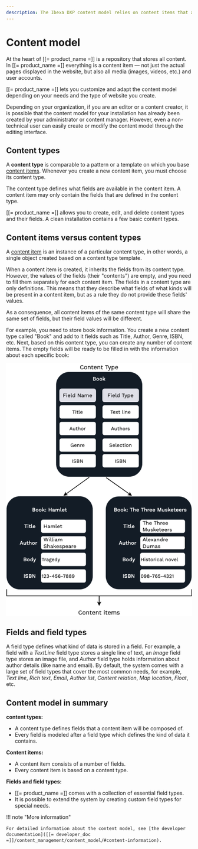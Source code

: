 ```yaml
---
description: The Ibexa DXP content model relies on content items that are based on predefined content types.
---
```


# Content model

At the heart of [[= product_name =]] is a repository that stores all content.
In [[= product_name =]] everything is a content item — not just the actual pages displayed in the website,
but also all media (images, videos, etc.) and user accounts.

[[= product_name =]] lets you customize and adapt the content model depending on your needs and the type of website you create.

Depending on your organization, if you are an editor or a content creator,
it is possible that the content model for your installation has already been created by your administrator or content manager.
However, even a non-technical user can easily create or modify the content model through the editing interface.

## Content types

A **content type** is comparable to a pattern or a template on which you base [content items](content_items.md).
Whenever you create a new content item, you must choose its content type.

The content type defines what fields are available in the content item.
A content item may only contain the fields that are defined in the content type.

[[= product_name =]] allows you to create, edit, and delete content types and their fields.
A clean installation contains a few basic content types.

## Content items versus content types

A [content item](content_items.md) is an instance of a particular content type, in other words, a single object created based on a content type template.

When a content item is created, it inherits the fields from its content type.
However, the values of the fields (their "contents") are empty, and you need to fill them separately for each content item.
The fields in a content type are only definitions. This means that they describe what fields of what kinds will be present in a content item, but as a rule they do not provide these fields' values.

As a consequence, all content items of the same content type will share the same set of fields, but their field values will be different.

For example, you need to store book information.
You create a new content type called "Book" and add to it fields such as Title, Author, Genre, ISBN, etc.
Next, based on this content type, you can create any number of content items.
The empty fields will be ready to be filled in with the information about each specific book:

![Content model diagram](img/content_model_diagram.png "Content model diagram")

## Fields and field types

A field type defines what kind of data is stored in a field.
For example, a field with a *TextLine* field type stores a single line of text, an *Image* field type stores an image file,
and *Author* field type holds information about author details (like name and email).
By default, the system comes with a large set of field types that cover the most common needs,
for example, *Text line*, *Rich text*, *Email*, *Author list*, *Content relation*, *Map location*, *Float*, etc.

## Content model in summary

**content types:**

- A content type defines fields that a content item will be composed of.
- Every field is modeled after a field type which defines the kind of data it contains.

**Content items:**

- A content item consists of a number of fields.
- Every content item is based on a content type.

**Fields and field types:**

- [[= product_name =]] comes with a collection of essential field types.
- It is possible to extend the system by creating custom field types for special needs.

!!! note "More information"

    For detailed information about the content model, see [the developer documentation]([[= developer_doc =]]/content_management/content_model/#content-information).